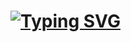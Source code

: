 # [![Typing SVG](https://readme-typing-svg.demolab.com?font=Bitcount&size=25&pause=1000&color=00F731&repeat=false&width=435&lines=%F0%9F%91%8B+Welcome++Enigfrank's+Profile)](https://git.io/typing-svg)


